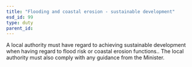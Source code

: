```yaml
---
title: "Flooding and coastal erosion - sustainable development"
esd_id: 99
type: duty
parent_id:  
---
```


A local authority must have regard to achieving sustainable development when having regard to flood risk or coastal erosion functions..  The local authority must also comply with any guidance from the Minister.


